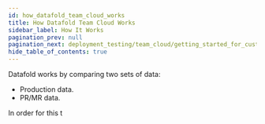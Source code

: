 ```yaml
---
id: how_datafold_team_cloud_works
title: How Datafold Team Cloud Works
sidebar_label: How It Works
pagination_prev: null
pagination_next: deployment_testing/team_cloud/getting_started_for_customers
hide_table_of_contents: true
---
```



Datafold works by comparing two sets of data:

* Production data.
* PR/MR data.

In order for this t